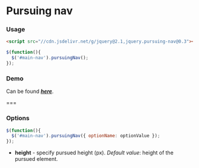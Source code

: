 Pursuing nav
===

### Usage
```html
<script src="//cdn.jsdelivr.net/g/jquery@2.1,jquery.pursuing-nav@0.3"></script>
```

```js
$(function(){
  $('#main-nav').pursuingNav();
});
```

### Demo

Can be found [***here***](http://akurganow.github.io/pursuing-nav).

===
### Options

```js
$(function(){
  $('#main-nav').pursuingNav({ optionName: optionValue });
});
```

* **height** - specify pursued height (px). *Default value*: height of the pursued element.

